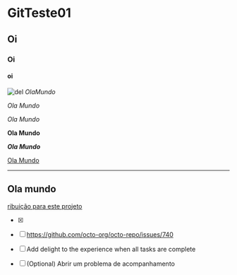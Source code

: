 # GitTeste01

## Oi

### Oi

#### oi
![del](https://avatars.githubusercontent.com/u/63366610?v=4)
$Ola Mundo$

_Ola Mundo_

*Ola Mundo*

**Ola Mundo**

***Ola Mundo***

  [Ola Mundo](https://)


---
## Ola mundo
[ribuição para este projeto](docs/CONTRIBUTING.md)

- [x]
- [ ] https://github.com/octo-org/octo-repo/issues/740
- [ ] Add delight to the experience when all tasks are complete 

- [ ] \(Optional) Abrir um problema de acompanhamento
